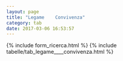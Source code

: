 ```yaml
---
layout: page
title: "Legame    Convivenza"
category: tab
date: 2017-03-06 16:53:57
---
```


{% include form_ricerca.html %}
{% include tabelle/tab_legame____convivenza.html %}

